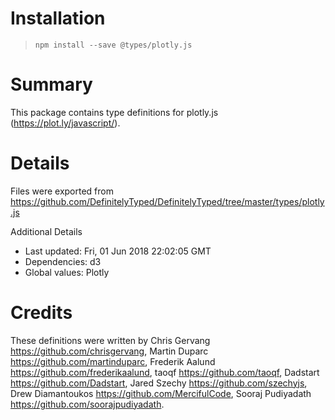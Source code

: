 # Installation
> `npm install --save @types/plotly.js`

# Summary
This package contains type definitions for plotly.js (https://plot.ly/javascript/).

# Details
Files were exported from https://github.com/DefinitelyTyped/DefinitelyTyped/tree/master/types/plotly.js

Additional Details
 * Last updated: Fri, 01 Jun 2018 22:02:05 GMT
 * Dependencies: d3
 * Global values: Plotly

# Credits
These definitions were written by Chris Gervang <https://github.com/chrisgervang>, Martin Duparc <https://github.com/martinduparc>, Frederik Aalund <https://github.com/frederikaalund>, taoqf <https://github.com/taoqf>, Dadstart <https://github.com/Dadstart>, Jared Szechy <https://github.com/szechyjs>, Drew Diamantoukos <https://github.com/MercifulCode>, Sooraj Pudiyadath <https://github.com/soorajpudiyadath>.
